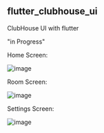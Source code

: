 ## flutter_clubhouse_ui

ClubHouse UI with flutter

"in Progress"

Home Screen:

![image](https://user-images.githubusercontent.com/83662229/132562863-e77bc9b0-6324-4af9-92cf-50c2ae8b1186.png)

Room Screen:

![image](https://user-images.githubusercontent.com/83662229/132822118-dc5b561b-7a8b-4e50-9587-0594e3f58100.png)

Settings Screen:

![image](https://user-images.githubusercontent.com/83662229/132982775-ebc62361-31d8-4ba7-a7c3-e1c45bef499e.png)


